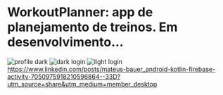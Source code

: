 # WorkoutPlanner: app de planejamento de treinos. Em desenvolvimento...
![profile dark](https://github.com/bauermateus/WorkoutPlanner/assets/11887846/2dfd9768-1b83-4b38-9327-2516f921ba24)
![dark login](https://github.com/bauermateus/WorkoutPlanner/assets/11887846/dfe2fdca-f6d2-4acf-a091-585bd23d0af5)
![light login](https://github.com/bauermateus/WorkoutPlanner/assets/11887846/238050ce-e63d-4831-9552-4b998ad6c995)
https://www.linkedin.com/posts/mateus-bauer_android-kotlin-firebase-activity-7050975918210596864--33D?utm_source=share&utm_medium=member_desktop
